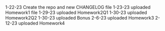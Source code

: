 1-22-23 Create the repo and new CHANGELOG file
1-23-23 uploaded Homework1 file
1-29-23 uploaded Homework2Q1
1-30-23 uploaded Homework2Q2
1-30-23 uploaded Bonus
2-6-23 uploaded Homework3
2-12-23 uploaded Homework4
